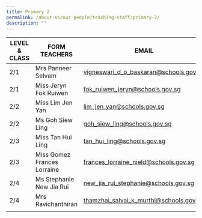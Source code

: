 ```yaml
---
title: Primary 2
permalink: /about-us/our-people/teaching-staff/primary-2/
description: ""
---
```

| LEVEL & CLASS |  FORM TEACHERS | EMAIL  |
|---|---|---|
| 2/1 | Mrs Panneer Selvam | [vigneswari_d_o_baskaran@schools.gov.sg](mailto:vigneswari_d_o_baskaran@schools.gov.sg) |
| 2/1 | Miss Jeryn Fok Ruiwen  | [fok_ruiwen_jeryn@schools.gov.sg](mailto:fok_ruiwen_jeryn@schools.gov.sg) |
| 2/2 | Miss Lim Jen Yan | [lim_jen_yan@schools.gov.sg](mailto:lim_jen_yan@schools.gov.sg) |
| 2/2 | Ms Goh Siew Ling | [goh_siew_ling@schools.gov.sg](mailto:goh_siew_ling@schools.gov.sg) |
| 2/3 | Miss Tan Hui Ling | [tan_hui_ling@schools.gov.sg](mailto:tan_hui_ling@schools.gov.sg) |
| 2/3 | Miss Gomez Frances Lorraine | [frances_lorraine_nield@schools.gov.sg](mailto:frances_lorraine_nield@schools.gov.sg) |
| 2/4 | Ms Stephanie New Jia Rui | [new_jia_rui_stephanie@schools.gov.sg](mailto:new_jia_rui_stephanie@schools.gov.sg) |
| 2/4 | Mrs Ravichanthiran | [thamzhai_salvai_k_murthi@schools.gov.sg](mailto:thamzhai_salvai_k_murthi@schools.gov.sg) |
| | | 